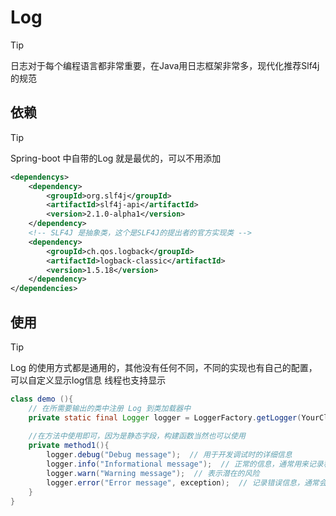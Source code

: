 # Log

> [!TIP]
> 日志对于每个编程语言都非常重要，在Java用日志框架非常多，现代化推荐Slf4j的规范

## 依赖

> [!TIP]
> Spring-boot 中自带的Log 就是最优的，可以不用添加

```xml
<dependencys>
    <dependency>
        <groupId>org.slf4j</groupId>
        <artifactId>slf4j-api</artifactId>
        <version>2.1.0-alpha1</version>
    </dependency>
    <!-- SLF4J 是抽象类，这个是SLF4J的提出者的官方实现类 -->
    <dependency>
        <groupId>ch.qos.logback</groupId>
        <artifactId>logback-classic</artifactId>
        <version>1.5.18</version>
    </dependency>
</dependencies>
```

## 使用

> [!TIP]
> Log 的使用方式都是通用的，其他没有任何不同，不同的实现也有自己的配置，可以自定义显示log信息 线程也支持显示

```java
class demo (){
    // 在所需要输出的类中注册 Log 到类加载器中
    private static final Logger logger = LoggerFactory.getLogger(YourClassName.class);
    
    //在方法中使用即可，因为是静态字段，构建函数当然也可以使用
    private method1(){
        logger.debug("Debug message");  // 用于开发调试时的详细信息
        logger.info("Informational message");  // 正常的信息，通常用来记录程序流
        logger.warn("Warning message");  // 表示潜在的风险
        logger.error("Error message", exception);  // 记录错误信息，通常会带上异常信息
    }
}
```
